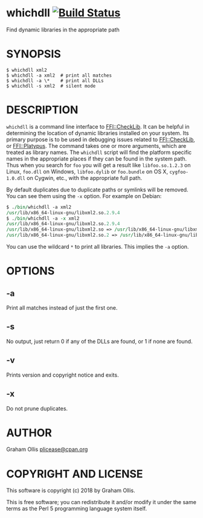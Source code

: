 # whichdll [![Build Status](https://travis-ci.org/PerlFFI/App-whichdll.svg)](http://travis-ci.org/PerlFFI/App-whichdll)

Find dynamic libraries in the appropriate path

# SYNOPSIS

```
$ whichdll xml2
$ whichdll -a xml2  # print all matches
$ whichdll -a \*    # print all DLLs
$ whichdll -s xml2  # silent mode
```

# DESCRIPTION

`whichdll` is a command line interface to [FFI::CheckLib](https://metacpan.org/pod/FFI::CheckLib).  It can be helpful in determining the location of
dynamic libraries installed on your system.  Its primary purpose is to be used in debugging issues related to
[FFI::CheckLib](https://metacpan.org/pod/FFI::CheckLib), or [FFI::Platypus](https://metacpan.org/pod/FFI::Platypus).  The command takes one or more arguments, which are treated as library
names.  The `whichdll` script will find the platform specific names in the appropriate places if they can
be found in the system path.  Thus when you search for `foo` you will get a result like `libfoo.so.1.2.3` on
Linux, `foo.dll` on Windows, `libfoo.dylib` or `foo.bundle` on OS X, `cygfoo-1.0.dll` on Cygwin, etc., with
the appropriate full path.

By default duplicates due to duplicate paths or symlinks will be removed.  You can see them using the `-x`
option.  For example on Debian:

```perl
$ ./bin/whichdll -a xml2
/usr/lib/x86_64-linux-gnu/libxml2.so.2.9.4
$ ./bin/whichdll -a -x xml2
/usr/lib/x86_64-linux-gnu/libxml2.so.2.9.4
/usr/lib/x86_64-linux-gnu/libxml2.so => /usr/lib/x86_64-linux-gnu/libxml2.so.2.9.4
/usr/lib/x86_64-linux-gnu/libxml2.so.2 => /usr/lib/x86_64-linux-gnu/libxml2.so.2.9.4
```

You can use the wildcard `*` to print all libraries.  This implies the `-a` option.

# OPTIONS

## -a

Print all matches instead of just the first one.

## -s

No output, just return 0 if any of the DLLs are found, or 1 if none are found.

## -v

Prints version and copyright notice and exits.

## -x

Do not prune duplicates.

# AUTHOR

Graham Ollis <plicease@cpan.org>

# COPYRIGHT AND LICENSE

This software is copyright (c) 2018 by Graham Ollis.

This is free software; you can redistribute it and/or modify it under
the same terms as the Perl 5 programming language system itself.
